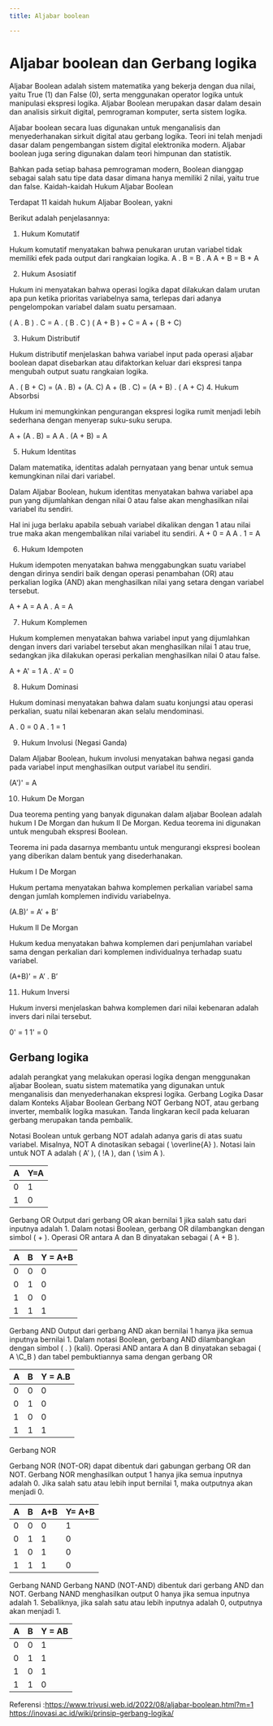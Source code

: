 ```yaml
---
title: Aljabar boolean

---
```


# Aljabar boolean dan Gerbang logika

Aljabar Boolean adalah sistem matematika yang bekerja dengan dua nilai, yaitu True (1) dan False (0), serta menggunakan operator logika untuk manipulasi ekspresi logika. Aljabar Boolean merupakan dasar dalam desain dan analisis sirkuit digital, pemrograman komputer, serta sistem logika.

Aljabar boolean secara luas digunakan untuk menganalisis dan menyederhanakan sirkuit digital atau gerbang logika. Teori ini telah menjadi dasar dalam pengembangan sistem digital elektronika modern. Aljabar boolean juga sering digunakan dalam teori himpunan dan statistik.

Bahkan pada setiap bahasa pemrograman modern, Boolean dianggap sebagai salah satu tipe data dasar dimana hanya memiliki 2 nilai, yaitu true dan false.
Kaidah-kaidah Hukum Aljabar Boolean

Terdapat 11 kaidah hukum Aljabar Boolean, yakni

Berikut adalah penjelasannya:

1. Hukum Komutatif

Hukum komutatif menyatakan bahwa penukaran urutan variabel tidak memiliki efek pada output dari rangkaian logika.
A . B = B . A
A + B = B + A

2. Hukum Asosiatif

Hukum ini menyatakan bahwa operasi logika dapat dilakukan dalam urutan apa pun ketika prioritas variabelnya sama, terlepas dari adanya pengelompokan variabel dalam suatu persamaan.

( A . B ) . C = A . ( B . C )
( A + B ) + C = A + ( B + C)

3. Hukum Distributif

Hukum distributif menjelaskan bahwa variabel input pada operasi aljabar boolean dapat disebarkan atau difaktorkan keluar dari ekspresi tanpa mengubah output suatu rangkaian logika.

A . ( B + C) = (A . B) + (A. C)
A + (B . C) = (A + B) . ( A + C)
4. Hukum Absorbsi

Hukum ini memungkinkan pengurangan ekspresi logika rumit menjadi lebih sederhana dengan menyerap suku-suku serupa.

A + (A . B) = A
A . (A + B) = A

5. Hukum Identitas

Dalam  matematika, identitas adalah pernyataan yang benar untuk semua kemungkinan nilai dari variabel.

Dalam Aljabar Boolean, hukum identitas menyatakan bahwa variabel apa pun yang dijumlahkan dengan nilai 0 atau false akan menghasilkan nilai variabel itu sendiri. 

Hal ini juga berlaku apabila sebuah variabel dikalikan dengan 1 atau nilai true maka akan mengembalikan nilai variabel itu sendiri.
A + 0 = A
A . 1 = A

6. Hukum Idempoten

Hukum idempoten menyatakan bahwa menggabungkan suatu variabel dengan dirinya sendiri baik dengan operasi penambahan (OR) atau perkalian logika (AND) akan menghasilkan nilai yang setara dengan variabel tersebut.

A + A = A
A . A = A

7. Hukum Komplemen

Hukum komplemen menyatakan bahwa variabel input yang dijumlahkan dengan invers dari variabel tersebut akan menghasilkan nilai 1 atau true, sedangkan jika dilakukan operasi perkalian menghasilkan nilai 0 atau false.

A + A' = 1
A . A' = 0

8. Hukum Dominasi

Hukum dominasi menyatakan bahwa dalam suatu konjungsi atau operasi perkalian, suatu nilai kebenaran akan selalu mendominasi.

A . 0 = 0
A . 1 = 1

9. Hukum Involusi (Negasi Ganda)

Dalam Aljabar Boolean, hukum involusi menyatakan bahwa negasi ganda pada variabel input menghasilkan output variabel itu sendiri.

(A')' = A

10. Hukum De Morgan

Dua teorema penting yang banyak digunakan dalam aljabar Boolean adalah hukum I De Morgan dan hukum II De Morgan. Kedua teorema ini digunakan untuk mengubah ekspresi Boolean.

Teorema ini pada dasarnya membantu untuk mengurangi ekspresi boolean yang diberikan dalam bentuk yang disederhanakan.

Hukum I De Morgan

Hukum pertama menyatakan bahwa komplemen perkalian variabel sama dengan jumlah komplemen individu variabelnya.

(A.B)’ = A’ + B’

Hukum II De Morgan

Hukum kedua menyatakan bahwa komplemen dari penjumlahan variabel sama dengan perkalian dari komplemen individualnya terhadap suatu variabel.

(A+B)’ = A’ . B’

11. Hukum Inversi

Hukum inversi menjelaskan bahwa komplemen dari nilai kebenaran adalah invers dari nilai tersebut.

0' = 1
1' = 0



## Gerbang logika 
adalah perangkat yang melakukan operasi logika dengan menggunakan aljabar Boolean, suatu sistem matematika yang digunakan untuk menganalisis dan menyederhanakan ekspresi logika.
Gerbang Logika Dasar dalam Konteks Aljabar Boolean
Gerbang NOT
Gerbang NOT, atau gerbang inverter, membalik logika masukan. Tanda lingkaran kecil pada keluaran gerbang merupakan tanda pembalik.

Notasi Boolean untuk gerbang NOT adalah adanya garis di atas suatu variabel. Misalnya, NOT A dinotasikan sebagai \( \overline{A} \). Notasi lain untuk NOT A adalah \( A’ \), \( !A \), dan \( \sim A \).


| A | Y=A | 
| -------- | -------- |
| 0   | 1    | 
|1    |0     |

Gerbang OR
Output dari gerbang OR akan bernilai 1 jika salah satu dari inputnya adalah 1. Dalam notasi Boolean, gerbang OR dilambangkan dengan simbol ( + ). Operasi OR antara A dan B dinyatakan sebagai ( A + B ).



| A | B | Y = A+B |
| -------- | -------- | -------- |
| 0    | 0     | 0    |
|0     |1      | 0    |
|1     |0      |0     |
|1     | 1     |1     |

Gerbang AND
Output dari gerbang AND akan bernilai 1 hanya jika semua inputnya bernilai 1. Dalam notasi Boolean, gerbang AND dilambangkan dengan simbol ( . ) (kali). Operasi AND antara A dan B dinyatakan sebagai ( A \C_B ) dan tabel pembuktiannya sama dengan gerbang OR

| A | B | Y = A.B |
| -------- | -------- | -------- |
| 0    | 0     | 0     |
|0     |1      |0      |
|1     |0      |0      |
|1     |1      |1      |

Gerbang NOR

Gerbang NOR (NOT-OR) dapat dibentuk dari gabungan gerbang OR dan NOT. Gerbang NOR menghasilkan output 1 hanya jika semua inputnya adalah 0. Jika salah satu atau lebih input bernilai 1, maka outputnya akan menjadi 0.



| A        | B        | A+B      | Y= A+B|
| -------- | -------- | -------- | ------
| 0     | 0     | 0     |1       |
|0      |1      |1      |0       |
|1      |0      |1      |0
|1      |1      |1      |0

Gerbang NAND
Gerbang NAND (NOT-AND) dibentuk dari gerbang AND dan NOT. Gerbang NAND menghasilkan output 0 hanya jika semua inputnya adalah 1. Sebaliknya, jika salah satu atau lebih inputnya adalah 0, outputnya akan menjadi 1.



| A | B | Y = AB |
| -------- | -------- | -------- |
| 0    |0     | 1     |
|0     |1     |1
|1     |0     |1
|1     |1     |0


Referensi :https://www.trivusi.web.id/2022/08/aljabar-boolean.html?m=1
https://inovasi.ac.id/wiki/prinsip-gerbang-logika/





